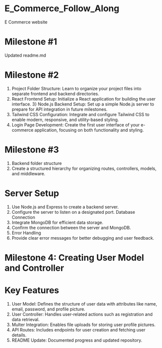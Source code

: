 # E_Commerce_Follow_Along
E Commerce website 

# Milestone #1
Updated readme.md 

# Milestone #2
1) Project Folder Structure: Learn to organize your project files into separate frontend and backend directories.
2) React Frontend Setup: Initialize a React application for building the user interface.
3} Node.js Backend Setup: Set up a simple Node.js server to prepare for API integration in future milestones.
4) Tailwind CSS Configuration: Integrate and configure Tailwind CSS to enable modern, responsive, and utility-based styling.
5) Login Page Development: Create the first user interface of your e-commerce application, focusing on both functionality and styling.
# Milestone #3
1) Backend folder structure
2) Create a structured hierarchy for organizing routes, controllers, models, and middleware.

# Server Setup

1) Use Node.js and Express to create a backend server.
2) Configure the server to listen on a designated port. Database Connection
3) Integrate MongoDB for efficient data storage.
4) Confirm the connection between the server and MongoDB.
5) Error Handling
6) Provide clear error messages for better debugging and user feedback.
# Milestone 4: Creating User Model and Controller

# Key Features

1) User Model: Defines the structure of user data with attributes like name, email, password, and profile picture.
2) User Controller: Handles user-related actions such as registration and data retrieval.
3) Multer Integration: Enables file uploads for storing user profile pictures.
4) API Routes: Includes endpoints for user creation and fetching user details.
5) README Update: Documented progress and updated repository.  
